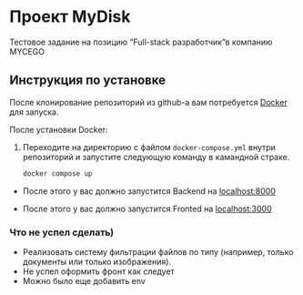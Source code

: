 # Проект MyDisk

Тестовое задание на позицию “Full-stack разработчик”в компанию MYCEGO

## Инструкция по установке

После клонирование репозиторий из github-а вам потребуется [Docker](https://docker.com/) для запуска.

После установки Docker:
1. Переходите на директорию с файлом `docker-compose.yml` внутри репозиторий и запустите следующую команду в камандной страке.
    ```bash
    docker compose up
    ```
- После этого у вас должно запустится Backend на [localhost:8000](http://localhost:8000)

- После этого у вас должно запустится Fronted на [localhost:3000](http://localhost:3000)

### Что не успел сделать)
- Реализовать систему фильтрации файлов по типу (например, только документы или только изображения).
- Не успел оформить фронт как следует
- Можно было еще добавить env